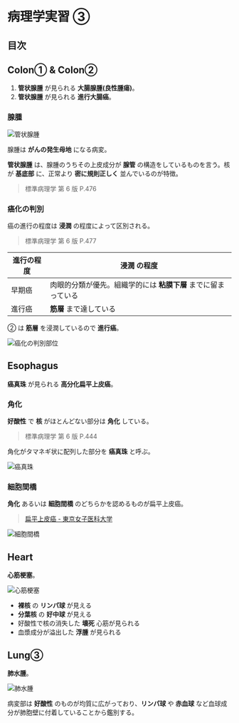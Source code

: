 # 病理学実習 ③

## 目次

## Colon① & Colon②

1. **管状腺腫** が見られる **大腸腺腫(良性腫瘍)**。
2. **管状腺腫** が見られる **進行大腸癌**。

### 腺腫

![管状腺腫](./colon1adenoma.png)

腺腫は **がんの発生母地** になる病変。

**管状腺腫** は、腺腫のうちその上皮成分が **腺管** の構造をしているものを言う。核が **基底部** に、正常より **密に規則正しく** 並んでいるのが特徴。

> 標準病理学 第 6 版 P.476

### 癌化の判別

癌の進行の程度は **浸潤** の程度によって区別される。

> 標準病理学 第 6 版 P.477

| 進行の程度 | **浸潤** の程度                                                |
| ---------- | -------------------------------------------------------------- |
| 早期癌     | 肉眼的分類が優先。組織学的には **粘膜下層** までに留まっている |
| 進行癌     | **筋層** まで達している                                        |

② は **筋層** を浸潤しているので **進行癌**。

![癌化の判別部位](./colon2carcinoma.png)

## Esophagus

**癌真珠** が見られる **高分化扁平上皮癌**。

### 角化

**好酸性** で **核** がほとんどない部分は **角化** している。

> 標準病理学 第 6 版 P.444

角化がタマネギ状に配列した部分を **癌真珠** と呼ぶ。

![癌真珠](./esophagus-cancer-pearl.png)

### 細胞間橋

**角化** あるいは **細胞間橋** のどちらかを認めるものが扁平上皮癌。

> [扁平上皮癌 - 東京女子医科大学](https://www.twmu.ac.jp/TYMC/WHO/SCC.html)

![細胞間橋](./esophagus-intercellular-bridge.png)

## Heart

**心筋梗塞**。

![心筋梗塞](./heart-infarction.png)

- **裸核** の **リンパ球** が見える
- **分葉核** の **好中球** が見える
- 好酸性で核の消失した **壊死** 心筋が見られる
- 血漿成分が溢出した **浮腫** が見られる

## Lung③

**肺水腫**。

![肺水腫](./lung-edema.png)

病変部は **好酸性** のものが均質に広がっており、**リンパ球** や **赤血球** など血球成分が肺胞壁に付着していることから鑑別する。
